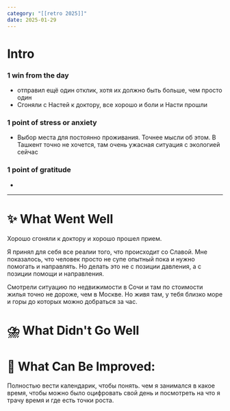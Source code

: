 ```yaml
---
category: "[[retro 2025]]"
date: 2025-01-29
---
```


# Intro
### 1 win from the day
- отправил ещё один отклик, хотя их должно быть больше, чем просто один
- Сгоняли с Настей к доктору, все хорошо и боли и Насти прошли
### 1 point of stress or anxiety
- Выбор места для постоянно проживания. Точнее мысли об этом. В Ташкент точно не хочется, там очень ужасная ситуация с экологией сейчас 
### 1 point of gratitude
- 
---
# **✨ What Went Well**

Хорошо сгоняли к доктору и хорошо прошел прием. 

Я принял для себя все реалии того, что происходит со Славой. Мне показалось, что человек просто не супе опытный пока и нужно помогать и направлять. Но делать это не с позиции давления, а с позиции помощи и направления. 

Смотрели ситуацию по недвижимости в Сочи и там по стоимости жилья точно не дороже, чем в Москве. Но живя там, у тебя близко море и горы до которых можно добраться за час. 


#  **⛈️ What Didn't Go Well**



# **💫 What Can Be Improved**:

Полностью вести календарик, чтобы понять. чем я занимался в какое время, чтобы можно было оцифровать свой день и посмотреть на что я трачу время и где есть точки роста. 





